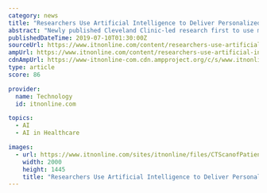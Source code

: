 ```yaml
---
category: news
title: "Researchers Use Artificial Intelligence to Deliver Personalized Radiation Therapy"
abstract: "Newly published Cleveland Clinic-led research first to use medical scans to inform dose delivery Jonathon A. Leipsic, M.D., FSCCT, is the recipient of the 2019 DeHaan Award for Innovation in Cardiology, announced by..."
publishedDateTime: 2019-07-10T01:30:00Z
sourceUrl: https://www.itnonline.com/content/researchers-use-artificial-intelligence-deliver-personalized-radiation-therapy
ampUrl: https://www.itnonline.com/content/researchers-use-artificial-intelligence-deliver-personalized-radiation-therapy?amp
cdnAmpUrl: https://www-itnonline-com.cdn.ampproject.org/c/s/www.itnonline.com/content/researchers-use-artificial-intelligence-deliver-personalized-radiation-therapy?amp
type: article
score: 86

provider:
  name: Technology
  id: itnonline.com

topics:
  - AI
  - AI in Healthcare

images:
  - url: https://www.itnonline.com/sites/itnonline/files/CTScanofPatientfromSiemensSomatomForcePR.jpg
    width: 2000
    height: 1445
    title: "Researchers Use Artificial Intelligence to Deliver Personalized Radiation Therapy"
---
```

